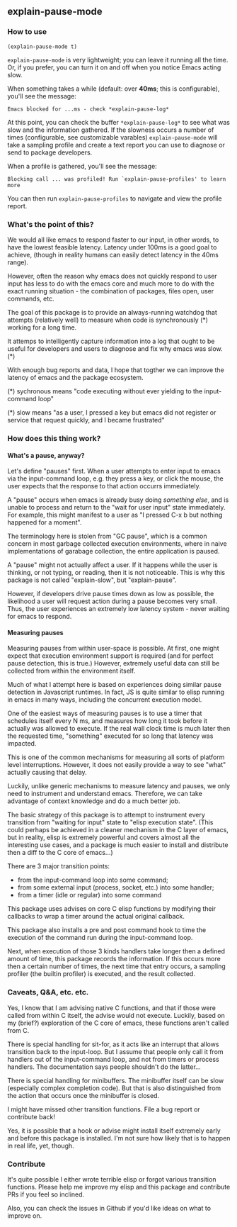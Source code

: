 ## explain-pause-mode

### How to use
```
(explain-pause-mode t)
```

`explain-pause-mode` is very lightweight; you can leave it running all the time. Or, if you prefer, you can turn it on and off when you notice Emacs acting slow.

When something takes a while (default: over **40ms**; this is configurable), you'll see the message:

```
Emacs blocked for ...ms - check *explain-pause-log*
```

At this point, you can check the buffer `*explain-pause-log*` to see what was slow and the information gathered. If the slowness occurs a number of times (configurable, see customizable varables) `explain-pause-mode` will take a sampling
profile and create a text report you can use to diagnose or send to package developers.

When a profile is gathered, you'll see the message:

```
Blocking call ... was profiled! Run `explain-pause-profiles' to learn more
```

You can then run `explain-pause-profiles` to navigate and view the profile report.

### What's the point of this?

We would all like emacs to respond faster to our input, in other words, to have the lowest feasible latency. Latency under 100ms is a good goal to achieve, (though in reality humans can easily detect latency in the 40ms range).

However, often the reason why emacs does not quickly respond to user input has less to do with the emacs core and much more to do with the exact running situation - the combination of packages, files open, user commands, etc.

The goal of this package is to provide an always-running watchdog that attempts (relatively well) to measure when code is synchronously (\*) working for a long time.

It attemps to intelligently capture information into a log that ought to be useful for developers and users to diagnose and fix why emacs was slow. (\*)

With enough bug reports and data, I hope that togther we can improve the latency of emacs and the package ecosystem.

(\*) sychronous means "code executing without ever yielding to the input-command loop"

(\*) slow means "as a user, I pressed a key but emacs did not register or service that request quickly, and I became frustrated"

### How does this thing work?
#### What's a pause, anyway?
Let's define "pauses" first. When a user attempts to enter input to emacs via the input-command loop, e.g. they press a key, or click the mouse, the user expects that the response to that action occurrs immediately.

A "pause" occurs when emacs is already busy doing _something else_, and is unable to process and return to the "wait for user input" state immediately. For example, this might manifest to a user as "I pressed C-x b but nothing happened for a moment".

The terminology here is stolen from "GC pause", which is a common concern in most garbage collected execution environments, where in naive implementations of garabage collection, the entire application is paused.

A "pause" might not actually affect a user. If it happens while the user is thinking, or not typing, or reading, then it is not noticeable. This is why this package is not called "explain-slow", but "explain-pause".

However, if developers drive pause times down as low as possible, the likelihood a user will request action during a pause becomes very small. Thus, the user experiences an extremely low latency system - never waiting for emacs to respond.

#### Measuring pauses
Measuring pauses from within user-space is possible. At first, one might expect that execution environment support is required (and for perfect pause detection, this is true.) However, extremely useful data can still be collected from within
the environment itself.

Much of what I attempt here is based on experiences doing similar pause detection in Javascript runtimes. In fact, JS is quite similar to elisp running in emacs in many ways, including the concurrent execution model.

One of the easiest ways of measuring pauses is to use a timer that schedules itself every N ms, and measures how long it took before it actually was allowed to execute. If the real wall clock time is much later then the requested time, "something" executed for so long that latency was impacted.

This is one of the common mechanisms for measuring all sorts of platform level interruptions. However, it does not easily provide a way to see "what" actually causing that delay.

Luckily, unlike generic mechanisms to measure latency and pauses, we only need to instrument and understand emacs. Therefore, we can take advantage of context knowledge and do a much better job.

The basic strategy of this package is to attempt to instrument every transition from "waiting for input" state to "elisp execution state". (This could perhaps be achieved in a cleaner mechanism in the C layer of emacs, but in reality,
elisp is extremely powerful and covers almost all the interesting use cases, and a package is much easier to install and distribute then a diff to the C core of emacs...)

There are 3 major transition points:
* from the input-command loop into some command;
* from some external input (process, socket, etc.) into some handler;
* from a timer (idle or regular) into some command

This package uses advises on core C elisp functions by modifying their callbacks to wrap a timer around the actual original callback.

This package also installs a pre and post command hook to time the execution of the command run during the input-command loop.

Next, when execution of those 3 kinds handlers take longer then a defined amount of time, this package records the information. If this occurs more then a certain number of times, the next time that entry occurs, a sampling profiler (the
builtin profiler) is executed, and the result collected.

### Caveats, Q&A, etc. etc.

Yes, I know that I am advising native C functions, and that if those were called from within C itself, the advise would not execute. Luckily, based on my (brief?) exploration of the C core of emacs, these functions aren't called from C.

There is special handling for sit-for, as it acts like an interrupt that allows transition back to the input-loop. But I assume that people only call it from handlers out of the input-command loop, and not from timers or process handlers. The documentation says people shouldn't do the latter...

There is special handling for minibuffers. The minibuffer itself can be slow (especially complex completion code). But that is also distinguished from the action that occurs once the minibuffer is closed.

I might have missed other transition functions. File a bug report or contribute back!

Yes, it is possible that a hook or advise might install itself extremely early and before this package is installed. I'm not sure how likely that is to happen in real life, yet, though.

### Contribute
It's quite possible I either wrote terrible elisp or forgot various transition functions. Please help me improve my elisp and this package and contribute PRs if you feel so inclined.

Also, you can check the issues in Github if you'd like ideas on what to improve on.
